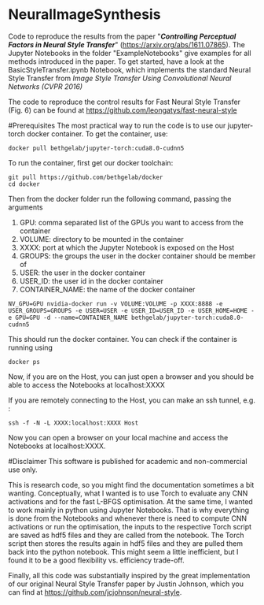 # NeuralImageSynthesis
Code to reproduce the results from the paper "***Controlling Perceptual Factors in Neural Style Transfer***" (https://arxiv.org/abs/1611.07865).
The Jupyter Notebooks in the folder "ExampleNotebooks" give examples for all methods introduced in the paper. 
To get started, have a look at the BasicStyleTransfer.ipynb Notebook, which implements the standard Neural Style Transfer from *Image Style Transfer Using Convolutional Neural Networks (CVPR 2016)*

The code to reproduce the control results for Fast Neural Style Transfer (Fig. 6) can be found at https://github.com/leongatys/fast-neural-style 

#Prerequisites
The most practical way to run the code is to use our jupyter-torch docker container. To get the container, use:

`docker pull bethgelab/jupyter-torch:cuda8.0-cudnn5`

To run the container, first get our docker toolchain: 
```
git pull https://github.com/bethgelab/docker
cd docker
```
Then from the docker folder run the following command, passing the arguments

1. GPU: comma separated list of the GPUs you want to access from the container
2. VOLUME: directory to be mounted in the container
3. XXXX: port at which the Jupyter Notebook is exposed on the Host
4. GROUPS: the groups the user in the docker container should be member of
5. USER: the user in the docker container
6. USER_ID: the user id in the docker container
7. CONTAINER_NAME: the name of the docker container
```
NV_GPU=GPU nvidia-docker run -v VOLUME:VOLUME -p XXXX:8888 -e USER_GROUPS=GROUPS -e USER=USER -e USER_ID=USER_ID -e USER_HOME=HOME -e GPU=GPU -d --name=CONTAINER_NAME bethgelab/jupyter-torch:cuda8.0-cudnn5
```
This should run the docker container. You can check if the container is running using

`docker ps`

Now, if you are on the Host, you can just open a browser and you should be able to access the Notebooks at localhost:XXXX

If you are remotely connecting to the Host, you can make an ssh tunnel, e.g. :

`ssh -f -N -L XXXX:localhost:XXXX Host`

Now you can open a browser on your local machine and access the Notebooks at localhost:XXXX.


#Disclaimer
This software is published for academic and non-commercial use only. 

This is research code, so you might find the documentation sometimes a bit wanting. 
Conceptually, what I wanted is to use Torch to evaluate any CNN activations and for the fast L-BFGS optimisation. 
At the same time, I wanted to work mainly in python using Jupyter Notebooks. 
That is why everything is done from the Notebooks and whenever there is need to compute CNN activations or run the optimisation, the inputs to the respective Torch script are saved as hdf5 files and they are called from the notebook. 
The Torch script then stores the results again in hdf5 files and they are pulled them back into the python notebook.
This might seem a little inefficient, but I found it to be a good flexibility vs. efficiency trade-off.

Finally, all this code was substantially inspired by the great implementation of our original Neural Style Transfer paper by Justin Johnson, which you can find at https://github.com/jcjohnson/neural-style.
